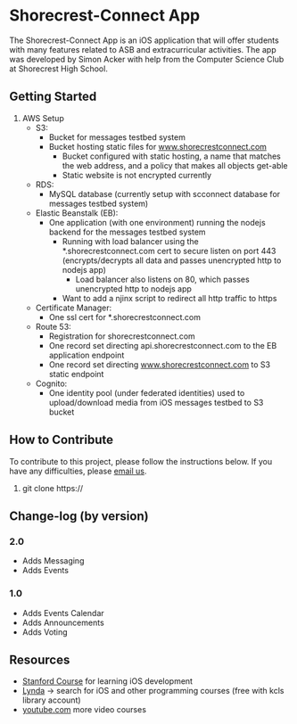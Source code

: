 # Shorecrest-Connect App

The Shorecrest-Connect App is an iOS application that will offer students with many features related to ASB and extracurricular activities. The app was developed by Simon Acker with help from the Computer Science Club at Shorecrest High School.


## Getting Started
1. AWS Setup
   - S3:
      - Bucket for messages testbed system
      - Bucket hosting static files for www.shorecrestconnect.com
         - Bucket configured with static hosting, a name that matches the web address, and a policy that makes all objects get-able
         - Static website is not encrypted currently
   - RDS:
      - MySQL database (currently setup with scconnect database for messages testbed system)
   - Elastic Beanstalk (EB):
      - One application (with one environment) running the nodejs backend for the messages testbed system
         - Running with load balancer using the *.shorecrestconnect.com cert to secure listen on port 443 (encrypts/decrypts all data and passes unencrypted http to nodejs app)
            - Load balancer also listens on 80, which passes unencrypted http to nodejs app
         - Want to add a njinx script to redirect all http traffic to https
   - Certificate Manager:
      - One ssl cert for *.shorecrestconnect.com
   - Route 53:
      - Registration for shorecrestconnect.com
      - One record set directing api.shorecrestconnect.com to the EB application endpoint
      - One record set directing www.shorecrestconnect.com to S3 static endpoint
   - Cognito:
      - One identity pool (under federated identities) used to upload/download media from iOS messages testbed to S3 bucket

## How to Contribute

To contribute to this project, please follow the instructions below. If you have any difficulties, please [email us](mailto:simon.acker@icloud.com).

1. git clone https://

## Change-log (by version)

### 2.0
* Adds Messaging
* Adds Events

### 1.0
* Adds Events Calendar
* Adds Announcements
* Adds Voting

## Resources

 * [Stanford Course](https://itunes.apple.com/us/course/developing-ios-9-apps-swift/id1104579961) for learning iOS development
 * [Lynda](https://www.lynda.com) -> search for iOS and other programming courses (free with kcls library account)
 * [youtube.com](https://www.youtube.com) more video courses
